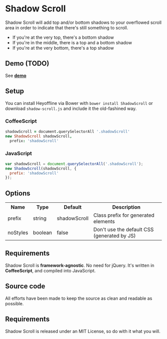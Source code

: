 # Shadow Scroll
Shadow Scroll will add top and/or bottom shadows to your overflowed scroll area
in order to indicate that there's still something to scroll.

- If you're at the very top, there's a bottom shadow
- If you're in the middle, there is a top and a bottom shadow
- If you're at the very bottom, there's a top shadow

## Demo (TODO)
See **[demo](http://oskarkrawczyk.github.com/shadow-scroll/)**

## Setup

You can install Heyoffline via Bower with `bower install ShadowScroll` or download `shadow-scroll.js` and include it the old-fashined way.

### CoffeeScript
```coffeescript
shadowScroll = document.querySelectorAll '.shadowScroll'
new ShadowScroll shadowScroll,
  prefix: 'shadowScroll'
```

### JavaScript
```javascript
var shadowScroll = document.querySelectorAll('.shadowScroll');
new ShadowScroll(shadowScroll, {
  prefix: 'shadowScroll'
});
```
## Options

<table>
  <tr>
    <th class="name">Name</th>
    <th class="type">Type</th>
    <th class="default">Default</th>
    <th class="desc">Description</th>
  </tr>
  <tr>
    <td>prefix</td>
    <td>string</td>
    <td>shadowScroll</td>
    <td class="desc">Class prefix for generated elements</td>
  </tr>
  <tr>
    <td>noStyles</td>
    <td>boolean</td>
    <td>false</td>
    <td class="desc">Don't use the default CSS (generated by JS)</td>
  </tr>
</table>

## Requirements
Shadow Scroll is **framework-agnostic**. No need for jQuery. It's written in **CoffeeScript**, and compiled into JavaScript.

## Source code
All efforts have been made to keep the source as clean and readable as possible.

## Requirements
Shadow Scroll is released under an MIT License, so do with it what you will.
